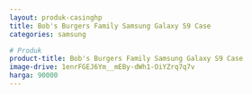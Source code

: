 ```yaml
---
layout: produk-casinghp
title: Bob's Burgers Family Samsung Galaxy S9 Case
categories: samsung

# Produk
product-title: Bob's Burgers Family Samsung Galaxy S9 Case
image-drive: 1enrFGEJ6Ym__mEBy-dWh1-OiYZrq7q7v
harga: 90000
---
```

